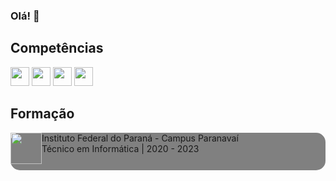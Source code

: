 ### Olá! 👋

## Competências

<img style="height:30px;width:30px" src="https://cdn.jsdelivr.net/gh/devicons/devicon/icons/java/java-original-wordmark.svg" /> <img style="height:30px;width:30px" src="https://cdn.jsdelivr.net/gh/devicons/devicon/icons/css3/css3-original.svg" /> <img style="height:30px;width:30px" src="https://cdn.jsdelivr.net/gh/devicons/devicon/icons/html5/html5-original.svg" /> <img style="height:30px;width:30px" src="https://cdn.jsdelivr.net/gh/devicons/devicon/icons/javascript/javascript-original.svg" /> 

## Formação

<div style="background-color: grey;border-radius: 15px;height:60px">
    <img style="height:50px;width:50px;float:left" src="https://luan004.github.io/images/ifpr.png" />
    Instituto Federal do Paraná - Campus Paranavaí<br>
    Técnico em Informática | 2020 - 2023
</div>
